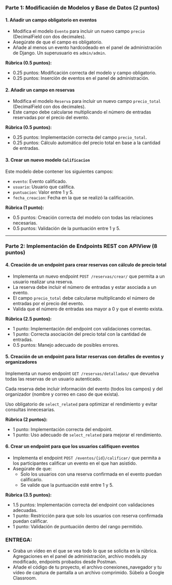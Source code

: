 ### Parte 1: Modificación de Modelos y Base de Datos (2 puntos)

#### 1. Añadir un campo obligatorio en eventos
- Modifica el modelo `Evento` para incluir un nuevo campo `precio` (DecimalField con dos decimales).
- Asegúrate de que el campo es obligatorio.
- Añade al menos un evento hardcodeado en el panel de administración de Django. Un superusuario es `admin/admin`.

**Rúbrica (0.5 puntos):**
- 0.25 puntos: Modificación correcta del modelo y campo obligatorio.
- 0.25 puntos: Inserción de eventos en el panel de administración.

#### 2. Añadir un campo en reservas
- Modifica el modelo `Reserva` para incluir un nuevo campo `precio_total` (DecimalField con dos decimales).
- Este campo debe calcularse multiplicando el número de entradas reservadas por el precio del evento.

**Rúbrica (0.5 puntos):**
- 0.25 puntos: Implementación correcta del campo `precio_total`.
- 0.25 puntos: Cálculo automático del precio total en base a la cantidad de entradas.

#### 3. Crear un nuevo modelo `Calificacion`
Este modelo debe contener los siguientes campos:
- `evento`: Evento calificado.
- `usuario`: Usuario que califica.
- `puntuacion`: Valor entre 1 y 5.
- `fecha_creacion`: Fecha en la que se realizó la calificación.

**Rúbrica (1 punto):**
- 0.5 puntos: Creación correcta del modelo con todas las relaciones necesarias.
- 0.5 puntos: Validación de la puntuación entre 1 y 5.

---

### Parte 2: Implementación de Endpoints REST con APIView (8 puntos)

#### 4. Creación de un endpoint para crear reservas con cálculo de precio total
- Implementa un nuevo endpoint `POST /reservas/crear/` que permita a un usuario realizar una reserva.
- La reserva debe incluir el número de entradas y estar asociada a un evento.
- El campo `precio_total` debe calcularse  multiplicando el número de entradas por el precio del evento.
- Valida que el número de entradas sea mayor a 0 y que el evento exista.

**Rúbrica (2.5 puntos):**
- 1 punto: Implementación del endpoint con validaciones correctas.
- 1 punto: Correcta asociación del precio total con la cantidad de entradas.
- 0.5 puntos: Manejo adecuado de posibles errores.

#### 5. Creación de un endpoint para listar reservas con detalles de eventos y organizadores
Implementa un nuevo endpoint `GET /reservas/detalladas/` que devuelva todas las reservas de un usuario autenticado.

Cada reserva debe incluir información del evento (todos los campos) y del organizador (nombre y correo en caso de que exista).

Uso obligatorio de `select_related` para optimizar el rendimiento y evitar consultas innecesarias.

**Rúbrica (2 puntos):**
- 1 punto: Implementación correcta del endpoint.
- 1 punto: Uso adecuado de `select_related` para mejorar el rendimiento.

#### 6. Crear un endpoint para que los usuarios califiquen eventos
- Implementa el endpoint `POST /eventos/{id}/calificar/` que permita a los participantes calificar un evento en el que han asistido.
- Asegúrate de que:
  - Solo los usuarios con una reserva confirmada en el evento puedan calificarlo.
  - Se valide que la puntuación esté entre 1 y 5.

**Rúbrica (3.5 puntos):**
- 1.5 puntos: Implementación correcta del endpoint con validaciones adecuadas.
- 1 punto: Restricción para que solo los usuarios con reserva confirmada puedan calificar.
- 1 punto: Validación de puntuación dentro del rango permitido.

### **ENTREGA:**
- Graba un vídeo en el que se vea todo lo que se solicita en la rúbrica. Agregaciones en el panel de administración, archivo models.py modificado, endpoints probados desde Postman.
- Añade el código de tu proyecto, el archivo conexiones_navegador y tu vídeo de captura de pantalla a un archivo comprimido. Súbelo a Google Classroom.

